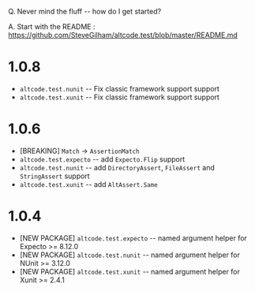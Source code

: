 Q. Never mind the fluff -- how do I get started?

A. Start with the README : https://github.com/SteveGilham/altcode.test/blob/master/README.md

# 1.0.8
* `altcode.test.nunit` -- Fix classic framework support support
* `altcode.test.xunit` -- Fix classic framework support support

# 1.0.6
* [BREAKING] `Match` -> `AssertionMatch`
* `altcode.test.expecto` -- add `Expecto.Flip` support
* `altcode.test.nunit` -- add `DirectoryAssert`, `FileAssert` and `StringAssert` support
* `altcode.test.xunit` -- add `AltAssert.Same`

# 1.0.4
* [NEW PACKAGE] `altcode.test.expecto` -- named argument helper for Expecto >= 8.12.0
* [NEW PACKAGE] `altcode.test.nunit` -- named argument helper for NUnit >= 3.12.0
* [NEW PACKAGE] `altcode.test.xunit` -- named argument helper for Xunit >= 2.4.1